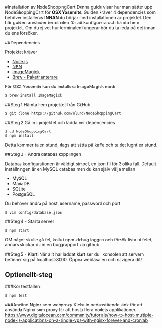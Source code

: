 #Installation av NodeShoppingCart
Denna guide visar hur man sätter upp NodeShoppingCart för **OSX Yosemite**.
Guiden kräver 4 dependencies som behöver installeras **INNAN** du börjar med installationen av projektet.
Den här guiden använder terminalen för att konfigurera och hämta hem projektet.
Om du ej vet hur terminalen fungerar bör du ta reda på det innan du ens försöker.


##Dependencies

Projektet kräver
* [Node.js](http://nodejs.org/)
* [NPM](http://nodejs.org/)
* [ImageMagick](http://www.imagemagick.org/)
* [Brew - Pakethanterare](http://brew.sh)


För OSX Yosemite kan du installera ImageMagick med:
```
$ brew install ImageMagick
```


##Steg 1
Hämta hem projektet från GitHub

```
$ git clone https://github.com/olund/NodeShoppingCart

```

##Steg 2
Gå in i projektet och ladda ner dependencies

```
$ cd NodeShoppingCart
$ npm install
```
Detta kommer ta en stund, dags att sätta på kaffe och ta det lugnt en stund.


##Steg 3 - Ändra databas kopplingen

Databas konfigurationen är väldigt simpel, en json fil för 3 olika fall.
Default inställningen är en MySQL databas men du kan själv välja mellan
* MySQL
* MariaDB
* SQLite
* PostgeSQL

Du behöver ändra på host, username, password och port.

```
$ vim config/database.json

```

##Steg 4 - Starta server
```
$ npm start
```

OM något skulle gå fel, kolla i npm-debug loggen och försök lista ut felet, annars skickar du in en buggrapport via github.

##Steg 5 - Klart!
När allt har laddat klart ser du i konsolen att servern befinner sig på localhost:8000.
Öppna webläsaren och navigera dit!!


## Optionellt-steg
###Kör testfallen.

```
$ npm test
```

###Använd Nginx som webproxy
Kicka in nedanstående länk för att använda Nginx som proxy för att hosta flera nodejs applikationer.
https://www.digitalocean.com/community/tutorials/how-to-host-multiple-node-js-applications-on-a-single-vps-with-nginx-forever-and-crontab

